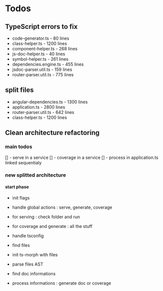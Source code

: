 # Todos

## TypeScript errors to fix

-   code-generator.ts - 80 lines
-   class-helper.ts - 1200 lines
-   component-helper.ts - 268 lines
-   js-doc-helper.ts - 40 lines
-   symbol-helper.ts - 261 lines
-   dependencies.engine.ts - 455 lines
-   jsdoc-parser.util.ts - 159 lines
-   router-parser.util.ts - 775 lines

## split files

-   angular-dependencies.ts - 1300 lines
-   application.ts - 2800 lines
-   router-parser.util.ts - 642 lines
-   class-helper.ts - 1200 lines

## Clean architecture refactoring

### main todos

[] - serve in a service
[] - coverage in a service
[] - process in application.ts linked sequentialy

### new splitted architecture

#### start phase

-   init flags
-   handle global actions : serve, generate, coverage
-   for serving : check folder and run
-   for coverage and generate : all the stuff

-   handle tsconfig
-   find files
-   init ts-morph with files
-   parse files AST
-   find doc informations
-   process informations : generate doc or coverage
